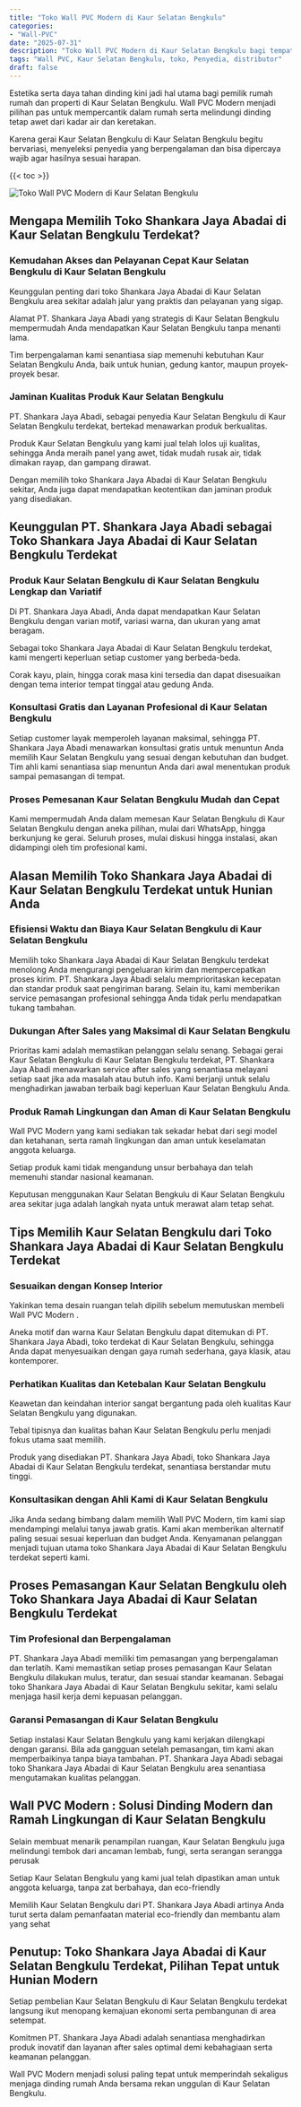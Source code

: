 ```yaml
---
title: "Toko Wall PVC Modern di Kaur Selatan Bengkulu"
categories: 
- "Wall-PVC"
date: "2025-07-31"
description: "Toko Wall PVC Modern di Kaur Selatan Bengkulu bagi tempat tinggal, office, dan gerai. Produk terbaik, variasi motif, pilihan warna elegan, dengan layanan instalasi oleh teknisi berpengalaman serta kepastian resmi!|Jasa penjualan Wall PVC Modern di Kaur Selatan Bengkulu untuk kebutuhan rumah, office, maupun toko, beserta produk unggulan dan pemasangan oleh tim ahli dan kepastian resmi.|Alternatif Wall PVC Modern di Kaur Selatan Bengkulu yang terbukti untuk rumah, kantor, dan ritel, dengan material berkualitas dan pemasangan dikerjakan oleh tenaga ahli berpengalaman dan kepastian resmi.|Distribusi Wall PVC Modern di Kaur Selatan Bengkulu untuk rumah, office, serta gerai, dengan produk berkualitas dan instalasi dikerjakan oleh tenaga ahli berpengalaman, dilengkapi beserta jaminan resmi.}"
tags: "Wall PVC, Kaur Selatan Bengkulu, toko, Penyedia, distributor"
draft: false
---
```


Estetika serta daya tahan dinding kini jadi hal utama bagi pemilik rumah rumah dan properti di Kaur Selatan Bengkulu.  Wall PVC Modern  menjadi pilihan pas untuk mempercantik dalam rumah serta melindungi dinding tetap awet dari kadar air dan keretakan.

Karena gerai Kaur Selatan Bengkulu di Kaur Selatan Bengkulu begitu bervariasi, menyeleksi penyedia yang berpengalaman dan bisa dipercaya wajib agar hasilnya sesuai harapan.

{{< toc >}}

![Toko Wall PVC Modern di Kaur Selatan Bengkulu](/images/Wall-PVC/Toko-Wall-PVC-Modern-di-Kaur-Selatan-Bengkulu.png)


## Mengapa Memilih Toko Shankara Jaya Abadai di Kaur Selatan Bengkulu Terdekat?

### Kemudahan Akses dan Pelayanan Cepat Kaur Selatan Bengkulu di Kaur Selatan Bengkulu

Keunggulan penting dari toko Shankara Jaya Abadai di Kaur Selatan Bengkulu area sekitar adalah jalur yang praktis dan pelayanan yang sigap.

Alamat PT. Shankara Jaya Abadi yang strategis di Kaur Selatan Bengkulu mempermudah Anda mendapatkan Kaur Selatan Bengkulu tanpa menanti lama.

Tim berpengalaman kami senantiasa siap memenuhi kebutuhan Kaur Selatan Bengkulu Anda, baik untuk hunian, gedung kantor, maupun proyek-proyek besar.

### Jaminan Kualitas Produk Kaur Selatan Bengkulu

PT. Shankara Jaya Abadi, sebagai penyedia Kaur Selatan Bengkulu di Kaur Selatan Bengkulu terdekat, bertekad menawarkan produk berkualitas.

Produk Kaur Selatan Bengkulu yang kami jual telah lolos uji kualitas, sehingga Anda meraih panel yang awet, tidak mudah rusak air, tidak dimakan rayap, dan gampang dirawat.

Dengan memilih toko Shankara Jaya Abadai di Kaur Selatan Bengkulu sekitar, Anda juga dapat mendapatkan keotentikan dan jaminan produk yang disediakan.

## Keunggulan PT. Shankara Jaya Abadi sebagai Toko Shankara Jaya Abadai di Kaur Selatan Bengkulu Terdekat

### Produk Kaur Selatan Bengkulu di Kaur Selatan Bengkulu Lengkap dan Variatif

Di PT. Shankara Jaya Abadi, Anda dapat mendapatkan Kaur Selatan Bengkulu dengan varian motif, variasi warna, dan ukuran yang amat beragam.

Sebagai toko Shankara Jaya Abadai di Kaur Selatan Bengkulu terdekat, kami mengerti keperluan setiap customer yang berbeda-beda.

Corak kayu, plain, hingga corak masa kini tersedia dan dapat disesuaikan dengan tema interior tempat tinggal atau gedung Anda.

### Konsultasi Gratis dan Layanan Profesional di Kaur Selatan Bengkulu

Setiap customer layak memperoleh layanan maksimal, sehingga PT. Shankara Jaya Abadi menawarkan konsultasi gratis untuk menuntun Anda memilih Kaur Selatan Bengkulu yang sesuai dengan kebutuhan dan budget. Tim ahli kami senantiasa siap menuntun Anda dari awal menentukan produk sampai pemasangan di tempat.

### Proses Pemesanan Kaur Selatan Bengkulu Mudah dan Cepat

Kami mempermudah Anda dalam memesan Kaur Selatan Bengkulu di Kaur Selatan Bengkulu dengan aneka pilihan, mulai dari WhatsApp, hingga berkunjung ke gerai. Seluruh proses, mulai diskusi hingga instalasi, akan didampingi oleh tim profesional kami.

## Alasan Memilih Toko Shankara Jaya Abadai di Kaur Selatan Bengkulu Terdekat untuk Hunian Anda

### Efisiensi Waktu dan Biaya Kaur Selatan Bengkulu di Kaur Selatan Bengkulu

Memilih toko Shankara Jaya Abadai di Kaur Selatan Bengkulu terdekat menolong Anda mengurangi pengeluaran kirim dan mempercepatkan proses kirim. PT. Shankara Jaya Abadi selalu memprioritaskan kecepatan dan standar produk saat pengiriman barang. Selain itu, kami memberikan service pemasangan profesional sehingga Anda tidak perlu mendapatkan tukang tambahan.

### Dukungan After Sales yang Maksimal di Kaur Selatan Bengkulu

Prioritas kami adalah memastikan pelanggan selalu senang. Sebagai gerai Kaur Selatan Bengkulu di Kaur Selatan Bengkulu terdekat, PT. Shankara Jaya Abadi menawarkan service after sales yang senantiasa melayani setiap saat jika ada masalah atau butuh info. Kami berjanji untuk selalu menghadirkan jawaban terbaik bagi keperluan Kaur Selatan Bengkulu Anda.

### Produk Ramah Lingkungan dan Aman di Kaur Selatan Bengkulu

 Wall PVC Modern  yang kami sediakan tak sekadar hebat dari segi model dan ketahanan, serta ramah lingkungan dan aman untuk keselamatan anggota keluarga.

Setiap produk kami tidak mengandung unsur berbahaya dan telah memenuhi standar nasional keamanan.

Keputusan menggunakan Kaur Selatan Bengkulu di Kaur Selatan Bengkulu area sekitar juga adalah langkah nyata untuk merawat alam tetap sehat.

## Tips Memilih Kaur Selatan Bengkulu dari Toko Shankara Jaya Abadai di Kaur Selatan Bengkulu Terdekat

### Sesuaikan dengan Konsep Interior 

Yakinkan tema desain ruangan telah dipilih sebelum memutuskan membeli  Wall PVC Modern .

Aneka motif dan warna Kaur Selatan Bengkulu dapat ditemukan di PT. Shankara Jaya Abadi, toko terdekat di Kaur Selatan Bengkulu, sehingga Anda dapat menyesuaikan dengan gaya rumah sederhana, gaya klasik, atau kontemporer.

### Perhatikan Kualitas dan Ketebalan Kaur Selatan Bengkulu

Keawetan dan keindahan interior sangat bergantung pada oleh kualitas Kaur Selatan Bengkulu yang digunakan.

Tebal tipisnya dan kualitas bahan Kaur Selatan Bengkulu perlu menjadi fokus utama saat memilih.

Produk yang disediakan PT. Shankara Jaya Abadi, toko Shankara Jaya Abadai di Kaur Selatan Bengkulu terdekat, senantiasa berstandar mutu tinggi.

### Konsultasikan dengan Ahli Kami di Kaur Selatan Bengkulu

Jika Anda sedang bimbang dalam memilih Wall PVC Modern, tim kami siap mendampingi melalui tanya jawab gratis. Kami akan memberikan alternatif paling sesuai sesuai keperluan dan budget Anda. Kenyamanan pelanggan menjadi tujuan utama toko Shankara Jaya Abadai di Kaur Selatan Bengkulu terdekat seperti kami.

## Proses Pemasangan Kaur Selatan Bengkulu oleh Toko Shankara Jaya Abadai di Kaur Selatan Bengkulu Terdekat

### Tim Profesional dan Berpengalaman

PT. Shankara Jaya Abadi memiliki tim pemasangan yang berpengalaman dan terlatih. Kami memastikan setiap proses pemasangan Kaur Selatan Bengkulu dilakukan mulus, teratur, dan sesuai standar keamanan. Sebagai toko Shankara Jaya Abadai di Kaur Selatan Bengkulu sekitar, kami selalu menjaga hasil kerja demi kepuasan pelanggan.

### Garansi Pemasangan di Kaur Selatan Bengkulu

Setiap instalasi Kaur Selatan Bengkulu yang kami kerjakan dilengkapi dengan garansi. Bila ada gangguan setelah pemasangan, tim kami akan memperbaikinya tanpa biaya tambahan. PT. Shankara Jaya Abadi sebagai toko Shankara Jaya Abadai di Kaur Selatan Bengkulu area senantiasa mengutamakan kualitas pelanggan.

##  Wall PVC Modern : Solusi Dinding Modern dan Ramah Lingkungan di Kaur Selatan Bengkulu

Selain membuat menarik penampilan ruangan, Kaur Selatan Bengkulu juga melindungi tembok dari ancaman lembab, fungi, serta serangan serangga perusak

Setiap Kaur Selatan Bengkulu yang kami jual telah dipastikan aman untuk anggota keluarga, tanpa zat berbahaya, dan eco-friendly

Memilih Kaur Selatan Bengkulu dari PT. Shankara Jaya Abadi artinya Anda turut serta dalam pemanfaatan material eco-friendly dan membantu alam yang sehat

## Penutup: Toko Shankara Jaya Abadai di Kaur Selatan Bengkulu Terdekat, Pilihan Tepat untuk Hunian Modern

Setiap pembelian Kaur Selatan Bengkulu di Kaur Selatan Bengkulu terdekat langsung ikut menopang kemajuan ekonomi serta pembangunan di area setempat.

Komitmen PT. Shankara Jaya Abadi adalah senantiasa menghadirkan produk inovatif dan layanan after sales optimal demi kebahagiaan serta keamanan pelanggan.

 Wall PVC Modern  menjadi solusi paling tepat untuk memperindah sekaligus menjaga dinding rumah Anda bersama rekan unggulan di Kaur Selatan Bengkulu.